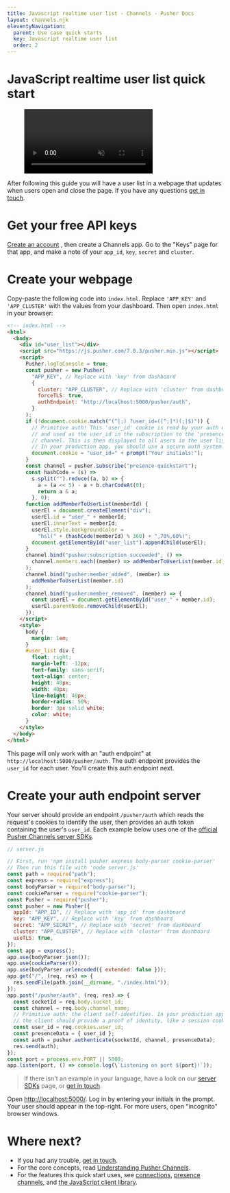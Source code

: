 ```yaml
---
title: Javascript realtime user list - Channels - Pusher Docs
layout: channels.njk
eleventyNavigation:
  parent: Use case quick starts
  key: Javascript realtime user list
  order: 2
---
```


# JavaScript realtime user list quick start

<figure class="mh0 mv5 pa0 border-box">
  <video src="/video/javascript-realtime-user-list.mp4" alt="Video of JavaScript realtime chart" autoPlay muted loop="loop" height="auto" style="max-width: 100%"></video>
</figure>

After following this guide you will have a user list in a webpage that updates when users open and close the page. If you have any questions [get in touch](https://pusher.com/support).

# Get your free API keys

<a href="https://dashboard.pusher.com/accounts/sign_up" target="_blank">Create an account</a> , then create a Channels app. Go to the "Keys" page for that app, and make a note of your `app_id`, `key`, `secret` and `cluster`.

# Create your webpage

Copy-paste the following code into `index.html`. Replace `'APP_KEY'` and `'APP_CLUSTER'` with the values from your dashboard. Then open `index.html` in your browser:

```html
<!-- index.html -->
<html>
  <body>
    <div id="user_list"></div>
    <script src="https://js.pusher.com/7.0.3/pusher.min.js"></script>
    <script>
      Pusher.logToConsole = true;
      const pusher = new Pusher(
        "APP_KEY", // Replace with 'key' from dashboard
        {
          cluster: "APP_CLUSTER", // Replace with 'cluster' from dashboard
          forceTLS: true,
          authEndpoint: "http://localhost:5000/pusher/auth",
        }
      );
      if (!document.cookie.match("(^|;) ?user_id=([^;]*)(;|$)")) {
        // Primitive auth! This 'user_id' cookie is read by your auth endpoint,
        // and used as the user_id in the subscription to the 'presence-quickstart'
        // channel. This is then displayed to all users in the user list.
        // In your production app, you should use a secure auth system.
        document.cookie = "user_id=" + prompt("Your initials:");
      }
      const channel = pusher.subscribe("presence-quickstart");
      const hashCode = (s) =>
        s.split("").reduce((a, b) => {
          a = (a << 5) - a + b.charCodeAt(0);
          return a & a;
        }, 0);
      function addMemberToUserList(memberId) {
        userEl = document.createElement("div");
        userEl.id = "user_" + memberId;
        userEl.innerText = memberId;
        userEl.style.backgroundColor =
          "hsl(" + (hashCode(memberId) % 360) + ",70%,60%)";
        document.getElementById("user_list").appendChild(userEl);
      }
      channel.bind("pusher:subscription_succeeded", () =>
        channel.members.each((member) => addMemberToUserList(member.id))
      );
      channel.bind("pusher:member_added", (member) =>
        addMemberToUserList(member.id)
      );
      channel.bind("pusher:member_removed", (member) => {
        const userEl = document.getElementById("user_" + member.id);
        userEl.parentNode.removeChild(userEl);
      });
    </script>
    <style>
      body {
        margin: 1em;
      }
      #user_list div {
        float: right;
        margin-left: -12px;
        font-family: sans-serif;
        text-align: center;
        height: 40px;
        width: 40px;
        line-height: 40px;
        border-radius: 50%;
        border: 3px solid white;
        color: white;
      }
    </style>
  </body>
</html>
```

This page will only work with an "auth endpoint" at `http://localhost:5000/pusher/auth`. The auth endpoint provides the `user_id` for each user. You'll create this auth endpoint next.

# Create your auth endpoint server

Your server should provide an endpoint `/pusher/auth` which reads the request's cookies to identify the user, then provides an auth token containing the user's `user_id`. Each example below uses one of the [official Pusher Channels server SDKs](/docs/channels/channels_libraries/libraries).

```js
// server.js

// First, run 'npm install pusher express body-parser cookie-parser'
// Then run this file with 'node server.js'
const path = require("path");
const express = require("express");
const bodyParser = require("body-parser");
const cookieParser = require("cookie-parser");
const Pusher = require("pusher");
const pusher = new Pusher({
  appId: "APP_ID", // Replace with 'app_id' from dashboard
  key: "APP_KEY", // Replace with 'key' from dashboard
  secret: "APP_SECRET", // Replace with 'secret' from dashboard
  cluster: "APP_CLUSTER", // Replace with 'cluster' from dashboard
  useTLS: true,
});
const app = express();
app.use(bodyParser.json());
app.use(cookieParser());
app.use(bodyParser.urlencoded({ extended: false }));
app.get("/", (req, res) => {
  res.sendFile(path.join(__dirname, "./index.html"));
});
app.post("/pusher/auth", (req, res) => {
  const socketId = req.body.socket_id;
  const channel = req.body.channel_name;
  // Primitive auth: the client self-identifies. In your production app,
  // the client should provide a proof of identity, like a session cookie.
  const user_id = req.cookies.user_id;
  const presenceData = { user_id };
  const auth = pusher.authenticate(socketId, channel, presenceData);
  res.send(auth);
});
const port = process.env.PORT || 5000;
app.listen(port, () => console.log(\`Listening on port ${port}!`));
```

> If there isn't an example in your language, have a look on our [server SDKs](/docs/channels/channels_libraries/libraries) page, or [get in touch](https://pusher.com/support).

Open <http://localhost:5000/>. Log in by entering your initials in the prompt. Your user should appear in the top-right. For more users, open "incognito" browser windows.

# Where next?

- If you had any trouble, [get in touch](https://pusher.com/support).
- For the core concepts, read [Understanding Pusher Channels](/docs/channels).
- For the features this quick start uses, see [connections](/docs/channels/using_channels/connection), [presence channels](/docs/channels/using_channels/presence-channels), and [the JavaScript client library](/docs/channels/using_channels/client-api-overview).
